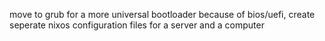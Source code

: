 move to grub for a more universal bootloader because of bios/uefi, create seperate nixos configuration files for a server and a computer
